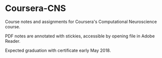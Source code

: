 # Coursera-CNS
Course notes and assignments for Coursera's Computational Neuroscience course.

PDF notes are annotated with stickies, accessible by opening file in Adobe Reader.

Expected graduation with certificate early May 2018.

